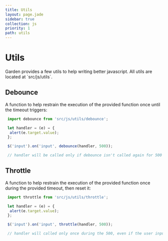 ```yaml
---
title: Utils
layout: page.jade
sidebar: true
collection: js
priority: 1
path: utils
---
```


# Utils
<p class="lead">Garden provides a few utils to help writing better javascript. All utils are located at `src/js/utils`.</p>

## Debounce
A function to help restrain the execution of the provided function once until the
timeout triggers:

```js
 import debounce from 'src/js/utils/debounce';

 let handler = (e) = {
  alert(e.target.value);
 };

 $('input').on('input', debounce(handler, 500));

 // handler will be called only if debounce isn't called again for 500 ms
```

## Throttle
A function to help restrain the execution of the provided function once during
the provided timeout, then reset it:

```js
 import throttle from 'src/js/utils/throttle';

 let handler = (e) = {
  alert(e.target.value);
 };

 $('input').on('input', throttle(handler, 500));

 // handler will called only once during the 500, even if the user inputs again.
```

